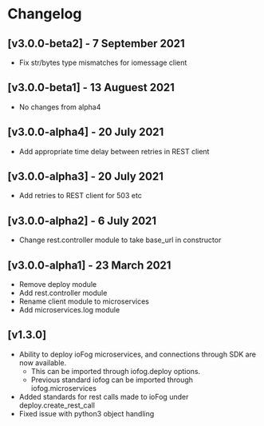 # Changelog

## [v3.0.0-beta2] - 7 September 2021

* Fix str/bytes type mismatches for iomessage client

## [v3.0.0-beta1] - 13 Auguest 2021

* No changes from alpha4

## [v3.0.0-alpha4] - 20 July 2021

* Add appropriate time delay between retries in REST client

## [v3.0.0-alpha3] - 20 July 2021

* Add retries to REST client for 503 etc

## [v3.0.0-alpha2] - 6 July 2021

* Change rest.controller module to take base_url in constructor

## [v3.0.0-alpha1] - 23 March 2021

* Remove deploy module
* Add rest.controller module
* Rename client module to microservices
* Add microservices.log module

## [v1.3.0]

* Ability to deploy ioFog microservices, and connections through SDK are now available.
    * This can be imported through iofog.deploy options.
    * Previous standard iofog can be imported through iofog.microservices
* Added standards for rest calls made to ioFog under deploy.create_rest_call
* Fixed issue with python3 object handling

